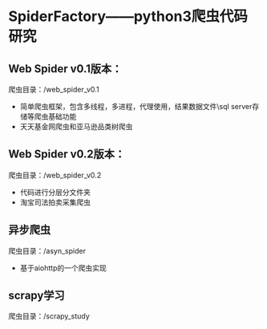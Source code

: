 # SpiderFactory——python3爬虫代码研究
## Web Spider v0.1版本：
爬虫目录：/web_spider_v0.1
* 简单爬虫框架，包含多线程，多进程，代理使用，结果数据文件\sql server存储等爬虫基础功能
* 天天基金网爬虫和亚马逊品类树爬虫

## Web Spider v0.2版本：
爬虫目录：/web_spider_v0.2
* 代码进行分层分文件夹
* 淘宝司法拍卖采集爬虫

## 异步爬虫
爬虫目录：/asyn_spider
* 基于aiohttp的一个爬虫实现

## scrapy学习
爬虫目录：/scrapy_study
